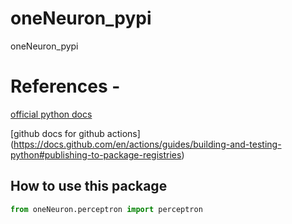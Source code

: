 # oneNeuron_pypi
oneNeuron_pypi


# References -
[official python docs](https://packaging.python.org/tutorials/packaging-projects/)

[github docs for github actions] (https://docs.github.com/en/actions/guides/building-and-testing-python#publishing-to-package-registries)

## How to use this package

``` python
from oneNeuron.perceptron import perceptron

```
